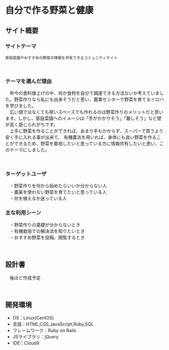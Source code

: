 # 自分で作る野菜と健康

## サイト概要
### サイトテーマ
    家庭菜園やおすすめの野菜の情報を共有できるコミュニティサイト
    
​
### テーマを選んだ理由
　昨今の食料値上げの中、何か食材を自分で調達できる方法ないか考えていました。野菜作りなら私にも出来そうだと思い、農業センターで野菜を育てるイロハを学びました。  
　広い畑ではなくても狭いスペースでも作れるのは野菜作りのメリットだと思います。しかし、家庭菜園へのイメージは「手がかかりそう」「難しそう」など壁が高く感じられがちです。  
　上手に野菜を作ることができれば、あまり手もかからず、スーパーで買うより安く手に入れる事が出来て、
有機農法を用いれば、身体にも良い野菜を作ることができるため、野菜を栽培したいと思っている方に情報共有したいと思い、このテーマにしました。

​
### ターゲットユーザ
　・野菜作りを何から始めたらいいか分からない人  
　・農薬を使わない野菜を育てたいと思っている人  
　・何を植えるか迷っている人


### 主な利用シーン
　・野菜作りの基礎が分からないとき  
　・有機栽培での解決法を知りたいとき  
　・おすすめ野菜を投稿、閲覧するとき  

​
## 設計書
　後ほど作成予定

​
## 開発環境
- OS：Linux(CentOS)
- 言語：HTML,CSS,JavaScript,Ruby,SQL
- フレームワーク：Ruby on Rails
- JSライブラリ：jQuery
- IDE：Cloud9